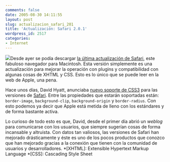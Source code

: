 ```yaml
---
comments: false
date: 2005-08-30 14:11:55
layout: post
slug: actualizacion_safari_201
title: 'Actualización: Safari 2.0.1'
wordpress_id: 2517
categories:
- Internet
---
```


![](http://www.minid.net/images/25.png)Desde ayer se podía descargar [la última actualización de Safari](http://www.apple.com/downloads/macosx/apple/safariupdate201.html), este fabuloso navegador para Macintosh. Esta versión simplemente es una actualización para mejorar la operación con plugins y compatibilidad con algunas cosas de XHTML y CSS. Esto es lo único que se puede leer en la web de Apple, una pena.





Hace unos días, David Hyatt, anunciaba [nuevo soporte de CSS3](http://webkit.opendarwin.org/blog/?p=22) para las versiones de [Safari](http://www.apple.com/es/macosx/features/safari/). Entre las propiedades que estarán soportadas están: `border-image`, `background-clip`, `background-origin` y `border-radius`. Con esto podemos ya decir que Apple está metida de lleno con los estándares y de forma bastante activa.





Lo curioso de todo esto es que, David, desde el primer día abrió un _weblog_ para comunicarse con los usuarios, que siempre sugerían cosas de forma incansable y altruista. Con datos tan valiosos, las versiones de Safari han mejorado drásticamente y éste es uno de los pocos productos que conozco que han mejorado gracias a la  conexión que tienen con la comunidad de usuarios y desarrolladores.
  *[XHTML]: Extensible Hypertext Markup Language
  *[CSS]: Cascading Style Sheet
